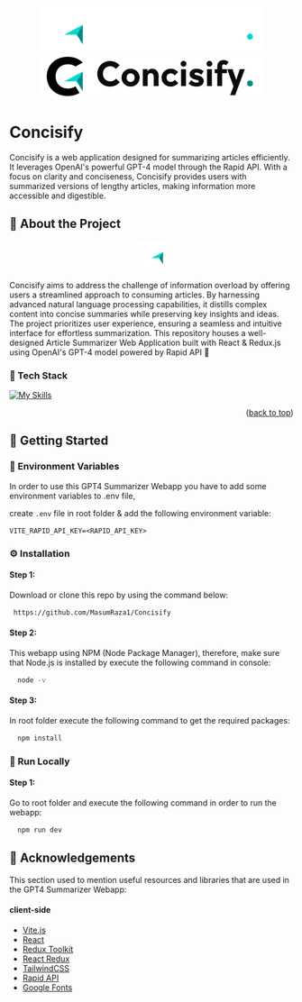 <a name="readme-top"></a>
<div align="center">

  ![logo](https://github.com/MasumRaza1/50days-web/blob/main/concisify-darkmode.svg#gh-dark-mode-only)
  ![logo](https://github.com/MasumRaza1/Concisify/blob/main/src/assets/logo.svg#gh-light-mode-only)
  </div>

  <h1>Concisify</h1>
  
  <p>
   Concisify is a web application designed for summarizing articles efficiently. It leverages OpenAI's powerful GPT-4 model through the Rapid API. With a focus on clarity and conciseness, Concisify provides users with summarized versions of lengthy articles, making information more accessible and digestible.
  </p>



<!-- About the Project -->
## :star2: About the Project

<div align="center">
  <img src="https://github.com/MasumRaza1/50days-web/blob/main/icon-light.png" height="auto" width="50px"/>
</div>
<br />
Concisify aims to address the challenge of information overload by offering users a streamlined approach to consuming articles. By harnessing advanced natural language processing capabilities, it distills complex content into concise summaries while preserving key insights and ideas. The project prioritizes user experience, ensuring a seamless and intuitive interface for effortless summarization.
This repository houses a well-designed Article Summarizer Web Application built with React & Redux.js using OpenAI's GPT-4 model powered by Rapid API 🤖


<!-- TechStack -->
### :space_invader: Tech Stack

[![My Skills](https://skillicons.dev/icons?i=vite,react,tailwind,redux)](https://skillicons.dev)

<p align="right">(<a href="#readme-top">back to top</a>)</p>

<!-- Getting Started -->
## :toolbox: Getting Started

<!-- ENV VARIABLES -->
### :key: Environment Variables

In order to use this GPT4 Summarizer Webapp you have to add some environment variables to .env file,

create `.env` file in root folder & add the following environment variable:
```env
VITE_RAPID_API_KEY=<RAPID_API_KEY>
```

<!-- Installation -->
### :gear: Installation

#### Step 1:
Download or clone this repo by using the command below:

```bash
 https://github.com/MasumRaza1/Concisify
```

#### Step 2:

This webapp using NPM (Node Package Manager), therefore, make sure that Node.js is installed by execute the following command in console:

```bash
  node -v
```

#### Step 3:

In root folder execute the following command to get the required packages:

```bash
  npm install
```

<!-- Run Locally -->
### :running: Run Locally

#### Step 1:

Go to root folder and execute the following command in order to run the webapp:

```bash
  npm run dev
```

<!-- Acknowledgments -->
## :gem: Acknowledgements

This section used to mention useful resources and libraries that are used in the GPT4 Summarizer Webapp:

#### client-side

- [Vite.js](https://vitejs.dev/)
- [React](https://react.dev/)
- [Redux Toolkit](https://redux-toolkit.js.org/)
- [React Redux](https://react-redux.js.org/)
- [TailwindCSS](https://tailwindcss.com/)
- [Rapid API](https://rapidapi.com/)
- [Google Fonts](https://fonts.google.com/)



